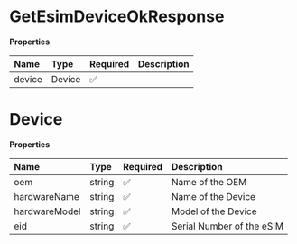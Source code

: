 # GetEsimDeviceOkResponse

**Properties**

| Name   | Type   | Required | Description |
| :----- | :----- | :------- | :---------- |
| device | Device | ✅       |             |

# Device

**Properties**

| Name          | Type   | Required | Description               |
| :------------ | :----- | :------- | :------------------------ |
| oem           | string | ✅       | Name of the OEM           |
| hardwareName  | string | ✅       | Name of the Device        |
| hardwareModel | string | ✅       | Model of the Device       |
| eid           | string | ✅       | Serial Number of the eSIM |
